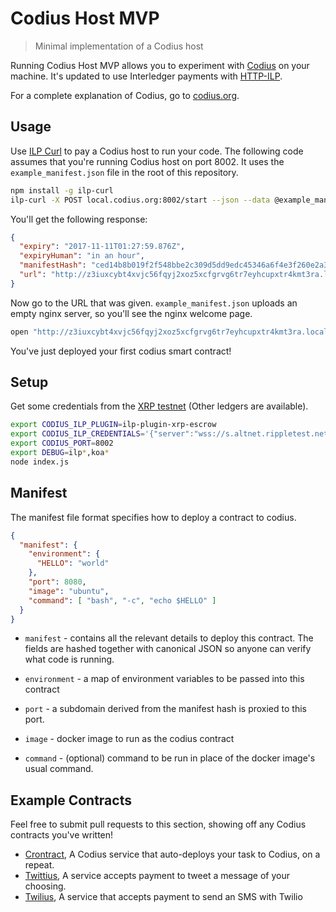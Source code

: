 # Codius Host MVP
> Minimal implementation of a Codius host

Running Codius Host MVP allows you to experiment with [Codius](codius.org) on
your machine. It's updated to use Interledger payments with
[HTTP-ILP](https://github.com/interledger/rfcs/blob/master/0014-http-ilp/0014-http-ilp.md#http-ilp).

For a complete explanation of Codius, go to [codius.org](codius.org).

## Usage

Use [ILP Curl](https://github.com/interledgerjs/ilp-curl) to pay a Codius host to run
your code. The following code assumes that you're running Codius host on port 8002.
It uses the `example_manifest.json` file in the root of this repository.

```sh
npm install -g ilp-curl
ilp-curl -X POST local.codius.org:8002/start --json --data @example_manifest.json
```

You'll get the following response:

```json
{
  "expiry": "2017-11-11T01:27:59.876Z",
  "expiryHuman": "in an hour",
  "manifestHash": "ced14b8b019f2f548bbe2c309d5dd9edc45346a6f4e3f260e2a3ef38f14c9ee2",
  "url": "http://z3iuxcybt4xvjc56fqyj2xoz5xcfgrvg6tr7eyhcupxtr4kmt3ra.local.codius.org:8002/"
}
```

Now go to the URL that was given. `example_manifest.json` uploads an empty nginx server,
so you'll see the nginx welcome page.

```sh
open "http://z3iuxcybt4xvjc56fqyj2xoz5xcfgrvg6tr7eyhcupxtr4kmt3ra.local.codius.org:8002/"
```

You've just deployed your first codius smart contract!

## Setup

Get some credentials from the [XRP
testnet](https://ripple.com/build/xrp-test-net/) (Other ledgers are available).

```sh
export CODIUS_ILP_PLUGIN=ilp-plugin-xrp-escrow
export CODIUS_ILP_CREDENTIALS='{"server":"wss://s.altnet.rippletest.net:51233","secret":"s...."}'
export CODIUS_PORT=8002
export DEBUG=ilp*,koa*
node index.js
```

## Manifest

The manifest file format specifies how to deploy a contract to codius.

```json
{
  "manifest": {
    "environment": {
      "HELLO": "world"
    },
    "port": 8080,
    "image": "ubuntu",
    "command": [ "bash", "-c", "echo $HELLO" ]
  }
}
```

- `manifest` - contains all the relevant details to deploy this contract. The
  fields are hashed together with canonical JSON so anyone can verify what code is running.

- `environment` - a map of environment variables to be passed into this contract

- `port` - a subdomain derived from the manifest hash is proxied to this port.

- `image` - docker image to run as the codius contract

- `command` - (optional) command to be run in place of the docker image's usual command.

## Example Contracts

Feel free to submit pull requests to this section, showing off any Codius
contracts you've written!

- [Crontract](https://github.com/sharafian/crontract), A Codius service that auto-deploys your task to Codius, on a repeat.
- [Twittius](https://github.com/sharafian/twittius), A service accepts payment to tweet a message of your choosing.
- [Twilius](https://github.com/sharafian/twilius), A service that accepts payment to send an SMS with Twilio
